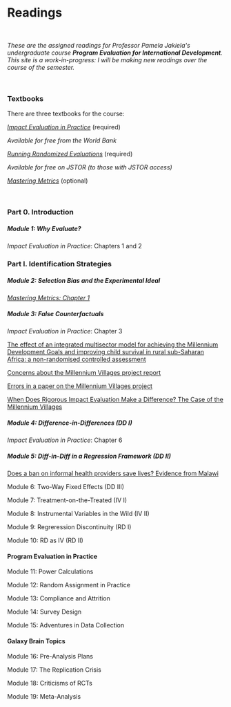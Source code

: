 # Readings

<br>

_These are the assigned readings for Professor Pamela Jakiela's undergraduate course **Program Evaluation for International Development**.  This site is a work-in-progress:  I will be making 
new readings over the course of the semester._  

<br>

### Textbooks  

There are three textbooks for the course:  

[_Impact Evaluation in Practice_](https://www.worldbank.org/en/programs/sief-trust-fund/publication/impact-evaluation-in-practice) (required)  

_Available for free from the World Bank_  

[_Running Randomized Evaluations_](http://runningres.com/) (required)  

_Available for free on JSTOR (to those with JSTOR access)_  

[_Mastering Metrics_](https://www.masteringmetrics.com/) (optional)

<br>

### Part 0. Introduction  

##### Module 1:  Why Evaluate?  

_Impact Evaluation in Practice_: Chapters 1 and 2  

### Part I. Identification Strategies  

##### Module 2:  Selection Bias and the Experimental Ideal  

[_Mastering Metrics: Chapter 1_](https://www.google.com/url?sa=t&rct=j&q=&esrc=s&source=web&cd=&ved=2ahUKEwjE2pfw-JjuAhUBZc0KHQo1DnoQFjAAegQIBhAC&url=http%3A%2F%2Fassets.press.princeton.edu%2Fchapters%2Fs10363.pdf&usg=AOvVaw3IGywrUpw1_F9e5npteATA)

##### Module 3:  False Counterfactuals  

_Impact Evaluation in Practice_: Chapter 3  

[The effect of an integrated multisector model for achieving the Millennium Development Goals 
and improving child survival in rural sub-Saharan Africa: a non-randomised controlled 
assessment](http://wordpress.ei.columbia.edu/mdg-east/files/2013/02/Millennium-Villages-child-mortality-Lancet-2012.pdf)  

[Concerns about the Millennium Villages project report](https://www.thelancet.com/action/showPdf?pii=S0140-6736%2812%2960848-4)  

[Errors in a paper on the Millennium Villages project](https://www.thelancet.com/action/showPdf?pii=S0140-6736%2812%2960824-1)  

[When Does Rigorous Impact Evaluation Make a Difference? The Case of the Millennium Villages](https://www.cgdev.org/publication/when-does-rigorous-impact-evaluation-make-difference-case-millennium-villages-working)  

##### Module 4: Difference-in-Differences (DD I)  

_Impact Evaluation in Practice_: Chapter 6  

##### Module 5: Diff-in-Diff in a Regression Framework (DD II)   
[Does a ban on informal health providers save lives? Evidence from Malawi](https://www.ncbi.nlm.nih.gov/pmc/articles/PMC4677333/)  

Module 6: Two-Way Fixed Effects (DD III)  

Module 7: Treatment-on-the-Treated (IV I)  

Module 8: Instrumental Variables in the Wild (IV II)  

Module 9: Regreression Discontinuity (RD I)  

Module 10: RD as IV (RD II)  

#### Program Evaluation in Practice  

Module 11: Power Calculations  

Module 12: Random Assignment in Practice  

Module 13: Compliance and Attrition  

Module 14: Survey Design

Module 15: Adventures in Data Collection  

#### Galaxy Brain Topics  

Module 16: Pre-Analysis Plans  

Module 17: The Replication Crisis  

Module 18: Criticisms of RCTs

Module 19: Meta-Analysis  
